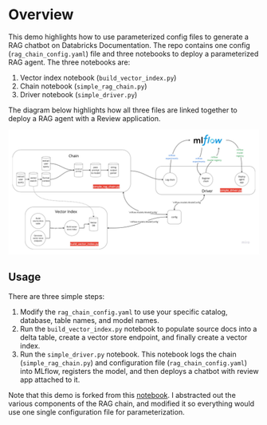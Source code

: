 # Overview
This demo highlights how to use parameterized config files to generate a RAG chatbot on Databricks Documentation. The repo contains one config (`rag_chain_config.yaml`) file and three notebooks to deploy a parameterized RAG agent. The three notebooks are:
1. Vector index notebook (`build_vector_index.py`)
2. Chain notebook (`simple_rag_chain.py`)
3. Driver notebook (`simple_driver.py`)

The diagram below highlights how all three files are linked together to deploy a RAG agent with a Review application. 

<img src="_resources/rag_chain_relational_diagram.jpg" alt="drawing" width="1000"/>


## Usage
There are three simple steps:
1. Modify the `rag_chain_config.yaml` to use your specific catalog, database, table names, and model names. 
2. Run the `build_vector_index.py` notebook to populate source docs into a delta table, create a vector store endpoint, and finally create a vector index. 
3. Run the `simple_driver.py` notebook. This notebook logs the chain (`simple_rag_chain.py`) and configuration file (`rag_chain_config.yaml`) into MLflow, registers the model, and then deploys a chatbot with review app attached to it. 


Note that this demo is forked from this [notebook](https://notebooks.databricks.com/demos/llm-rag-chatbot/index.html). I abstracted out the various components of the RAG chain, and modified it so everything would use one single configuration file for parameterization.